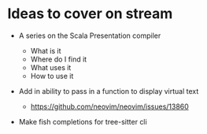 # Ideas to cover on stream

- A series on the Scala Presentation compiler
    - What is it
    - Where do I find it
    - What uses it
    - How to use it

- Add in ability to pass in a function to display virtual text
    - https://github.com/neovim/neovim/issues/13860

- Make fish completions for tree-sitter cli
